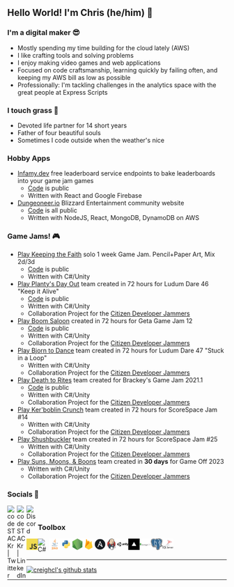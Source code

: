 ## Hello World! I'm Chris (he/him) 👋

### I'm a digital maker 😎
-  Mostly spending my time building for the cloud lately (AWS)
-  I like crafting tools and solving problems
-  I enjoy making video games and web applications
-  Focused on code craftsmanship, learning quickly by failing often, and keeping my AWS bill as low as possible
-  Professionally: I'm tackling challenges in the analytics space with the great people at Express Scripts

### I touch grass 🥬
- Devoted life partner for 14 short years
- Father of four beautiful souls
- Sometimes I code outside when the weather's nice


### Hobby Apps
- [Infamy.dev](https://infamy.dev) free leaderboard service endpoints to bake leaderboards into your game jam games
  - [Code](https://github.com/Creighcl/infamy-dev) is public
  - Written with React and Google Firebase
- [Dungeoneer.io](https://dungeoneer.io) Blizzard Entertainment community website
  - [Code](https://github.com/dungeoneer-io) is all public
  - Written with NodeJS, React, MongoDB, DynamoDB on AWS

### Game Jams! 🎮
- [Play Keeping the Faith](https://creighcl.itch.io/keeping-the-faith) solo 1 week Game Jam. Pencil+Paper Art, Mix 2d/3d
  - [Code](https://github.com/Creighcl/KeepTheFaithPOC) is public
  - Written with C#/Unity
- [Play Planty's Day Out](https://creighcl.itch.io/plantydayout) team created in 72 hours for Ludum Dare 46 "Keep it Alive"
  - [Code](https://github.com/CitDev-io/citdev-ludum-46) is public
  - Written with C#/Unity
  - Collaboration Project for the [Citizen Developer Jammers](https://github.com/orgs/CitDev-io/teams/jammers)
- [Play Boom Saloon](https://citizendevelopers.itch.io/boom-saloon) created in 72 hours for Geta Game Jam 12
  - [Code](https://github.com/CitDev-io/geta-jam-12-boom-saloon) is public
  - Written with C#/Unity
  - Collaboration Project for the [Citizen Developer Jammers](https://github.com/orgs/CitDev-io/teams/jammers)
- [Play Bjorn to Dance](https://citizendevelopers.itch.io/bjorn-to-dance) team created in 72 hours for Ludum Dare 47 "Stuck in a Loop"
  - Written with C#/Unity
  - Collaboration Project for the [Citizen Developer Jammers](https://github.com/orgs/CitDev-io/teams/jammers)
- [Play Death to Rites](https://citizendevelopers.itch.io/death-to-rites) team created for Brackey's Game Jam 2021.1
  - [Code](https://github.com/CitDev-io/code-game-scorespace-14) is public
  - Written with C#/Unity
  - Collaboration Project for the [Citizen Developer Jammers](https://github.com/orgs/CitDev-io/teams/jammers)
- [Play Ker'boblin Crunch](https://citizendevelopers.itch.io/kerboblin-crunch) team created in 72 hours for ScoreSpace Jam #14
  - Written with C#/Unity
  - Collaboration Project for the [Citizen Developer Jammers](https://github.com/orgs/CitDev-io/teams/jammers)
- [Play Shushbuckler](https://citizendevelopers.itch.io/shushbuckler) team created in 72 hours for ScoreSpace Jam #25
  - Written with C#/Unity
  - Collaboration Project for the [Citizen Developer Jammers](https://github.com/orgs/CitDev-io/teams/jammers)
- [Play Suns, Moons, & Boons](https://citizendevelopers.itch.io/game-off-2023) team created in **30 days** for Game Off 2023
  - Written with C#/Unity
  - Collaboration Project for the [Citizen Developer Jammers](https://github.com/orgs/CitDev-io/teams/jammers)



### Socials 🤙

[<img align="left" alt="codeSTACKr | Twitter" width="22px" src="https://cdn.jsdelivr.net/npm/simple-icons@v3/icons/twitter.svg" />][twitter]
[<img align="left" alt="codeSTACKr | LinkedIn" width="22px" src="https://cdn.jsdelivr.net/npm/simple-icons@v3/icons/linkedin.svg" />][linkedin]
[<img align="left" alt="Discord" width="26px" src="https://cdn.jsdelivr.net/npm/simple-icons@v3/icons/discord.svg" />][discord]

<br />

### Toolbox

<img align="left" alt="JavaScript" width="26px" src="https://github.com/github/explore/blob/main/topics/javascript/javascript.png?raw=true" />
<img align="left" alt="C#" width="26px" src="https://raw.githubusercontent.com/jmnote/z-icons/master/svg/csharp.svg" />
<img align="left" alt="Java" width="26px" src="https://github.com/github/explore/blob/main/topics/java/java.png?raw=true" />
<img align="left" alt="Python" width="26px" src="https://raw.githubusercontent.com/github/explore/80688e429a7d4ef2fca1e82350fe8e3517d3494d/topics/python/python.png" />
<img align="left" alt="Node.js" width="26px" src="https://raw.githubusercontent.com/github/explore/80688e429a7d4ef2fca1e82350fe8e3517d3494d/topics/nodejs/nodejs.png" />
<img align="left" alt="Firebase" width="26px" src="https://github.com/github/explore/blob/main/topics/firebase/firebase.png?raw=true" />
<img align="left" alt="Ansible" width="26px" src="https://github.com/github/explore/blob/main/topics/ansible/ansible.png" />
<img align="left" alt="Jenkins" width="26px" src="https://github.com/github/explore/blob/main/topics/jenkins/jenkins.png?raw=true" />
<img align="left" alt="Unity" width="26px" src="https://github.com/github/explore/blob/main/topics/unity/unity.png?raw=true" />
<img align="left" alt="Vercel" width="26px" src="https://github.com/github/explore/blob/main/topics/vercel/vercel.png?raw=true" />
<img align="left" alt="Mongo" width="26px" src="https://github.com/github/explore/blob/main/topics/mongodb/mongodb.png?raw=true" />
<img align="left" alt="PG" width="26px" src="https://github.com/github/explore/blob/main/topics/postgresql/postgresql.png?raw=true" />
<img align="left" alt="MSSQL" width="26px" src="https://github.com/github/explore/blob/main/topics/sql-server/sql-server.png?raw=true" />



<br />
<br />


---

[![creighcl's github stats](https://github-readme-stats.vercel.app/api?username=creighcl)](https://github-readme-stats.vercel.app/api?username=creighcl)

---


[twitter]: https://twitter.com/creighcl
[linkedin]: https://linkedin.com/in/creighcl
[discord]: https://discordapp.com/users/creighcl#1854
